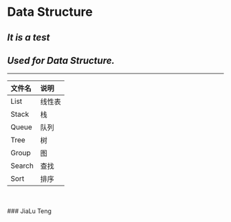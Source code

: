# Data Structure

## *It is a test*
## *Used for Data Structure.*
-----

|文件名|说明|
|:---|:---|
List|线性表
Stack|栈
Queue|队列
Tree|树
Group|图
Search|查找
Sort|排序

<br>
<br>
### JiaLu Teng



